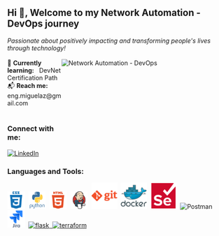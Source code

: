 <h2> Hi 👋, Welcome to my Network Automation - DevOps journey </h2>
<em> Passionate about positively impacting and transforming people's lives through technology! </em>
<br><br>
<img align="right" height="200px" width="380px" src="https://miro.medium.com/v2/resize:fit:1400/0*bV6AQdCcj_2w_3u4.png" alt="Network Automation - DevOps">

<div>
    🚀 <strong>Currently learning:</strong> &nbsp; DevNet Certification Path <br>
    📬 <strong>Reach me:</strong> &nbsp; eng.miguelaz@gmail.com
</div>

<br>
<h3> Connect with me: </h3>
<p>
    <a href="https://www.linkedin.com/in/miguel-arizmendi-0287a197" target="blank">
        <img align="center" src="https://raw.githubusercontent.com/rahuldkjain/github-profile-readme-generator/master/src/images/icons/Social/linked-in-alt.svg" alt="LinkedIn" height="40" width="40" />
    </a>
</p>

<h3> Languages and Tools: </h3>
<p align="left"> 
    <div> 
        <img src="https://github.com/devicons/devicon/blob/master/icons/css3/css3-plain-wordmark.svg"  title="CSS3" alt="CSS" width="40" height="40"/>&nbsp;
        <img src="https://github.com/devicons/devicon/blob/master/icons/python/python-original-wordmark.svg" title="Python" alt="Python" width="40" height="40"/>&nbsp;
        <img src="https://github.com/devicons/devicon/blob/master/icons/html5/html5-plain-wordmark.svg" title="HTML5" alt="HTML" width="40" height="40"/>&nbsp;  
        <img src="https://github.com/devicons/devicon/blob/master/icons/jenkins/jenkins-original.svg" title="Jenkins" alt="Jenkins" width="40" height="40"/>&nbsp;
        <img src="https://github.com/devicons/devicon/blob/master/icons/git/git-plain-wordmark.svg" title="Git" alt="Git" width="60" height="60"/>&nbsp;
        <img src="https://github.com/devicons/devicon/blob/master/icons/docker/docker-original-wordmark.svg" title="Docker" alt"Docker" width="60" heigh="60"/>&nbsp;
        <img src="https://github.com/devicons/devicon/blob/master/icons/selenium/selenium-original.svg" title="SeleniumWebDriver" alt"SeleniumWebDriver" width="60" heigh="60"/>&nbsp;
        <img src="https://www.vectorlogo.zone/logos/getpostman/getpostman-icon.svg" title="Postman" alt="Postman" width="40" height="40"/>&nbsp;
        <img src="https://github.com/devicons/devicon/blob/master/icons/jira/jira-original-wordmark.svg"  title="Jira" alt="Jira" width="40" height="40"/>&nbsp;
        <a href="https://flask.palletsprojects.com/" target="_blank" rel="noreferrer"> <img src="https://www.pngfind.com/pngs/m/128-1286693_flask-framework-logo-svg-hd-png-download.png" alt="flask" width="40" height="40"/> </a>
        <a href="https://www.python.org" target="_blank" rel="noreferrer"> <img  <a href="https://www.terraform.io/" target="_blank" rel="noreferrer"> <img src="https://www.vectorlogo.zone/logos/terraformio/terraformio-icon.svg" alt="terraform" width="40" height="40"/> </a> 
    </div>
</p>



